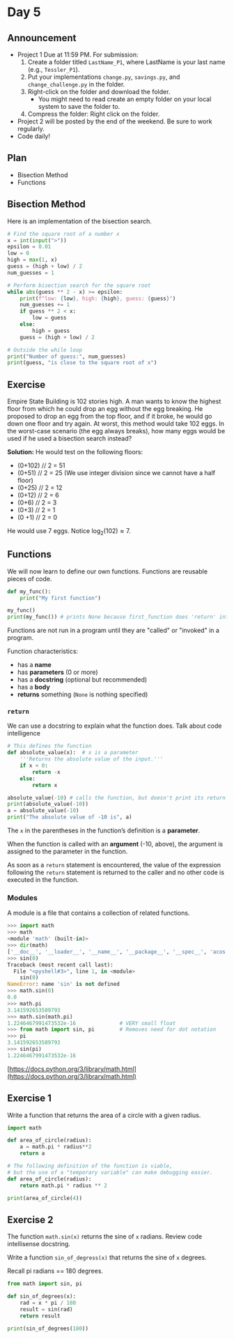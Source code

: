 # Day 5

## Announcement

- Project 1 Due at 11:59 PM. For submission:
    1. Create a folder titled `LastName_P1`, where LastName is your last name (e.g., `Tessler_P1`).
    2. Put your implementations `change.py`, `savings.py`, and `change_challenge.py` in the folder.
    3. Right-click on the folder and download the folder.
       - You might need to read create an empty folder on your local system to save the folder to.
    4. Compress the folder: Right click on the folder.
- Project 2 will be posted by the end of the weekend. Be sure to work regularly.
- Code daily!

## Plan

- Bisection Method
- Functions

## Bisection Method

Here is an implementation of the bisection search.

```python
# Find the square root of a number x
x = int(input(">"))
epsilon = 0.01
low = 0
high = max(1, x)
guess = (high + low) / 2
num_guesses = 1

# Perform bisection search for the square root
while abs(guess ** 2 - x) >= epsilon:
    print(f"low: {low}, high: {high}, guess: {guess}")
    num_guesses += 1
    if guess ** 2 < x:
        low = guess
    else:
        high = guess
    guess = (high + low) / 2

# Outside the while loop
print("Number of guess:", num_guesses)
print(guess, "is close to the square root of x")
```

## Exercise

Empire State Building is 102 stories high. A man wants to know the highest floor from which he could drop an egg without the egg breaking. He proposed to drop an egg from the top floor, and if it broke, he would go down one floor and try again. At worst, this method would take 102 eggs. In the worst-case scenario (the egg always breaks), how many eggs would be used if he used a bisection search instead?

**Solution:** He would test on the following floors:

- (0+102) // 2 = 51
- (0+51) // 2 = 25 (We use integer division since we cannot have a half floor)
- (0+25) // 2 = 12
- (0+12) // 2 = 6
- (0+6) // 2 = 3
- (0+3) // 2 = 1
- (0 +1) // 2 = 0

He would use 7 eggs. Notice $\log_2(102) \approx 7$.

## Functions

We will now learn to define our own functions. Functions are reusable pieces of code.

```python
def my_func():
    print("My first function")

my_func()
print(my_func()) # prints None because first_function does 'return' information
```

Functions are not run in a program until they are "called" or "invoked" in a program.

Function characteristics:

- has a **name**
- has **parameters** (0 or more)
- has a **docstring** (optional but recommended)
- has a **body**
- **returns** something (`None` is nothing specified)

### `return`

We can use a docstring to explain what the function does. Talk about code intelligence

```python
# This defines the function
def absolute_value(x):  # x is a parameter
    '''Returns the absolute value of the input.'''
    if x < 0:
        return -x
    else:
        return x

absolute_value(-10) # calls the function, but doesn't print its return value
print(absolute_value(-10))
a = absolute_value(-10)
print("The absolute value of -10 is", a)
```

The `x` in the parentheses in the function’s definition is a **parameter**.

When the function is called with an **argument** (-10, above), the argument is assigned to the parameter in the function.

As soon as a `return` statement is encountered, the value of the expression following the `return` statement is returned to the caller and no other code is executed in the function.

### Modules

A module is a file that contains a collection of related functions.

``` python
>>> import math
>>> math
<module 'math' (built-in)>
>>> dir(math)
['__doc__', '__loader__', '__name__', '__package__', '__spec__', 'acos', 'acosh', 'asin', 'asinh', 'atan', 'atan2', 'atanh', 'ceil', 'copysign', 'cos', 'cosh', 'degrees', 'e', 'erf', 'erfc', 'exp', 'expm1', 'fabs', 'factorial', 'floor', 'fmod', 'frexp', 'fsum', 'gamma', 'gcd', 'hypot', 'inf', 'isclose', 'isfinite', 'isinf', 'isnan', 'ldexp', 'lgamma', 'log', 'log10', 'log1p', 'log2', 'modf', 'nan', 'pi', 'pow', 'radians', 'remainder', 'sin', 'sinh', 'sqrt', 'tan', 'tanh', 'tau', 'trunc']
>>> sin(0)
Traceback (most recent call last):
  File "<pyshell#3>", line 1, in <module>
    sin(0)
NameError: name 'sin' is not defined
>>> math.sin(0)
0.0
>>> math.pi
3.141592653589793
>>> math.sin(math.pi)
1.2246467991473532e-16              # VERY small float
>>> from math import sin, pi        # Removes need for dot notation
>>> pi
3.141592653589793
>>> sin(pi)
1.2246467991473532e-16
```

[https://docs.python.org/3/library/math.html](https://docs.python.org/3/library/math.html)

## Exercise 1

Write a function that returns the area of a circle with a given radius.

``` python
import math

def area_of_circle(radius):
    a = math.pi * radius**2
    return a

# The following definition of the function is viable,
# but the use of a "temporary variable" can make debugging easier.
def area_of_circle(radius):
    return math.pi * radius ** 2

print(area_of_circle(4))
```

## Exercise 2

The function `math.sin(x)` returns the sine of `x` radians. Review code intellisense docstring.

Write a function `sin_of_degress(x)` that returns the sine of `x` degrees.

Recall pi radians == 180 degrees.

``` python
from math import sin, pi

def sin_of_degrees(x):
    rad = x * pi / 180 
    result = sin(rad)
    return result

print(sin_of_degrees(180))
